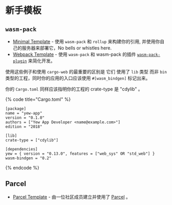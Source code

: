 # 新手模板

## `wasm-pack`

* [Minimal Template](https://github.com/yewstack/yew-wasm-pack-minimal) - 使用 `wasm-pack` 和 `rollup` 来构建你的引用, 并使用你自己的服务器来部署它，No bells or whistles here.
* [Webpack Template](https://github.com/yewstack/yew-wasm-pack-template) - 使用 `wasm-pack` 和 wasm-pack 的插件 [`wasm-pack-plugin`](https://github.com/wasm-tool/wasm-pack-plugin) 来简化开发。

使用这些例子和使用 `cargo-web` 的最重要的区别是 它们 使用了 `lib` 类型 而非 `bin` 类型的工程，同时你的应用的入口应该使用 `#[wasm_bindgen]` 标记出来。

你的 `Cargo.toml` 同样应该指明你的工程的 crate-type 是 "cdylib" 。

{% code title="Cargo.toml" %}
```text
[package]
name = "yew-app"
version = "0.1.0"
authors = ["Yew App Developer <name@example.com>"]
edition = "2018"

[lib]
crate-type = ["cdylib"]

[dependencies]
yew = { version = "0.13.0", features = ["web_sys" OR "std_web"] }
wasm-bindgen = "0.2"
```
{% endcode %}

## Parcel

* [Parcel Template](https://github.com/spielrs/yew-parcel-template) - 由一位社区成员建立并使用了 [Parcel](https://parceljs.org/) 。

